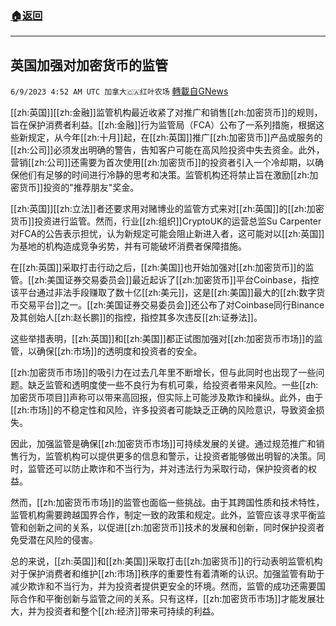 ###  [:house:返回](README.md)
---


## 英国加强对加密货币的监管
`6/9/2023 4:52 AM UTC 加拿大🇨🇦红叶农场` [轉載自GNews](https://gnews.org/articles/1370477)

[[zh:英国]][[zh:金融]]监管机构最近收紧了对推广和销售[[zh:加密货币]]的规则，旨在保护消费者利益。[[zh:金融]]行为监管局（FCA）公布了一系列措施，根据这些新规定，从今年[[zh:十月]]起，在[[zh:英国]]推广[[zh:加密货币]]产品或服务的[[zh:公司]]必须发出明确的警告，告知客户可能在高风险投资中失去资金。此外，营销[[zh:公司]]还需要为首次使用[[zh:加密货币]]的投资者引入一个冷却期，以确保他们有足够的时间进行冷静的思考和决策。监管机构还将禁止旨在激励[[zh:加密货币]]投资的"推荐朋友"奖金。

[[zh:英国]][[zh:立法]]者还要求用对赌博业的监管方式来对[[zh:英国]]的[[zh:加密货币]]投资进行监管。然而，行业[[zh:组织]]CryptoUK的运营总监Su Carpenter对FCA的公告表示担忧，认为新规定可能会阻止新进入者，这可能对以[[zh:英国]]为基地的机构造成竞争劣势，并有可能破坏消费者保障措施。

在[[zh:英国]]采取打击行动之后，[[zh:美国]]也开始加强对[[zh:加密货币]]的监管。[[zh:美国证券交易委员会]]最近起诉了[[zh:加密货币]]平台Coinbase，指控该平台通过非法手段赚取了数十亿[[zh:美元]]，这是[[zh:美国]]最大的[[zh:数字货币交易平台]]之一。[[zh:美国证券交易委员会]]还公布了对Coinbase同行Binance及其创始人[[zh:赵长鹏]]的指控，指控其多次违反[[zh:证券法]]。

这些举措表明，[[zh:英国]]和[[zh:美国]]都正试图加强对[[zh:加密货币市场]]的监管，以确保[[zh:市场]]的透明度和投资者的安全。

[[zh:加密货币市场]]的吸引力在过去几年里不断增长，但与此同时也出现了一些问题。缺乏监管和透明度使一些不良行为有机可乘，给投资者带来风险。一些[[zh:加密货币项目]]声称可以带来高回报，但实际上可能涉及欺诈和操纵。此外，由于[[zh:市场]]的不稳定性和风险，许多投资者可能缺乏正确的风险意识，导致资金损失。

因此，加强监管是确保[[zh:加密货币市场]]可持续发展的关键。通过规范推广和销售行为，监管机构可以提供更多的信息和警示，让投资者能够做出明智的决策。同时，监管还可以防止欺诈和不当行为，并对违法行为采取行动，保护投资者的权益。

然而，[[zh:加密货币市场]]的监管也面临一些挑战。由于其跨国性质和技术特性，监管机构需要跨越国界合作，制定一致的政策和规定。此外，监管应该寻求平衡监管和创新之间的关系，以促进[[zh:加密货币]]技术的发展和创新，同时保护投资者免受潜在风险的侵害。

总的来说，[[zh:英国]]和[[zh:美国]]采取打击[[zh:加密货币]]的行动表明监管机构对于保护消费者和维护[[zh:市场]]秩序的重要性有着清晰的认识。加强监管有助于减少欺诈和不当行为，并为投资者提供更安全的环境。然而，监管的成功还需要国际合作和平衡创新与监管之间的关系。只有这样，[[zh:加密货币市场]]才能发展壮大，并为投资者和整个[[zh:经济]]带来可持续的利益。
